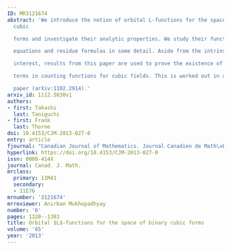 ```yaml
---
ID: MR3121674
abstract: 'We introduce the notion of orbital L-functions for the space of binary
  cubic

  forms and investigate their analytic properties. We study their functional

  equations and residue formulas in some detail. Aside from the intrinsic

  interest, results from this paper are used to prove the existence of secondary

  terms in counting functions for cubic fields. This is worked out in a companion

  paper (arXiv:1102.2914).'
arxiv_id: 1112.5030v1
authors:
- first: Takashi
  last: Taniguchi
- first: Frank
  last: Thorne
doi: 10.4153/CJM-2013-027-0
entry: article
fjournal: "Canadian Journal of Mathematics. Journal Canadien de Math\xE9matiques"
hyperlink: https://doi.org/10.4153/CJM-2013-027-0
issn: 0008-414X
journal: Canad. J. Math.
mrclass:
  primary: 11M41
  secondary:
  - 11E76
mrnumber: '3121674'
mrreviewer: Anirban Mukhopadhyay
number: '6'
pages: 1320--1383
title: Orbital $L$-functions for the space of binary cubic forms
volume: '65'
year: '2013'
---
```

